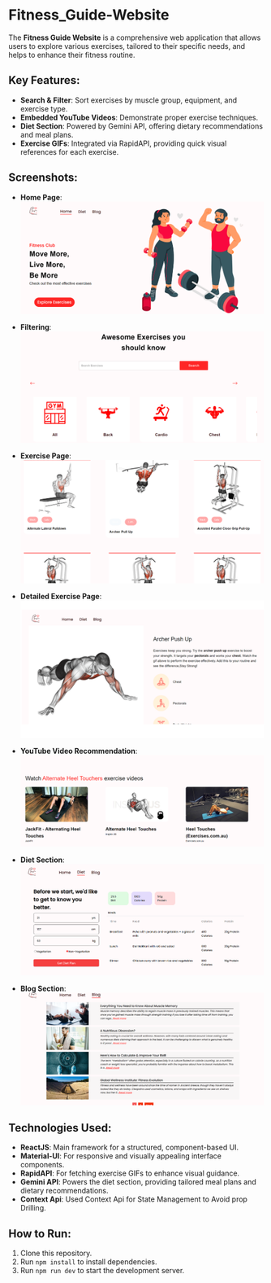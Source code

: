 # Fitness_Guide-Website

The **Fitness Guide Website** is a comprehensive web application that allows users to explore various exercises, tailored to their specific needs, and helps to enhance their fitness routine.

## Key Features:
- **Search & Filter**: Sort exercises by muscle group, equipment, and exercise type.
- **Embedded YouTube Videos**: Demonstrate proper exercise techniques.
- **Diet Section**: Powered by Gemini API, offering dietary recommendations and meal plans.
- **Exercise GIFs**: Integrated via RapidAPI, providing quick visual references for each exercise.

## Screenshots:
- **Home Page**:
  ![Home Page](./fitness_guide/public/HomePage.png)

- **Filtering**:
  ![Filtering](./fitness_guide/public/ExcerciseFilter.png)

- **Exercise Page**:
  ![Exercise Page](./fitness_guide/public/ExercisPage.png)

- **Detailed Exercise Page**:
  ![Detailed Page](./fitness_guide/public/DetailedExercisePage.png)

- **YouTube Video Recommendation**:
  ![YouTube Video Recommendation](./fitness_guide/public/Yt-Page.png)

- **Diet Section**:
  ![Diet Section](./fitness_guide/public/DietPage.png)

- **Blog Section**:
  ![Blog Section](./fitness_guide/public/BlogPage.png)

## Technologies Used:
- **ReactJS**: Main framework for a structured, component-based UI.
- **Material-UI**: For responsive and visually appealing interface components.
- **RapidAPI**: For fetching exercise GIFs to enhance visual guidance.
- **Gemini API**: Powers the diet section, providing tailored meal plans and dietary recommendations.
- **Context Api**: Used Context Api for State Management to Avoid prop Drilling.

## How to Run:
1. Clone this repository.
2. Run `npm install` to install dependencies.
3. Run `npm run dev` to start the development server.

